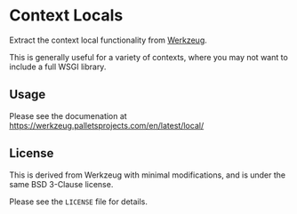 # Context Locals

Extract the context local functionality from [Werkzeug](https://github.com/pallets/werkzeug).

This is generally useful for a variety of contexts, where you may not want to include a full WSGI library.

## Usage

Please see the documenation at https://werkzeug.palletsprojects.com/en/latest/local/

## License

This is derived from Werkzeug with minimal modifications, and is under the same BSD 3-Clause license.

Please see the `LICENSE` file for details.
